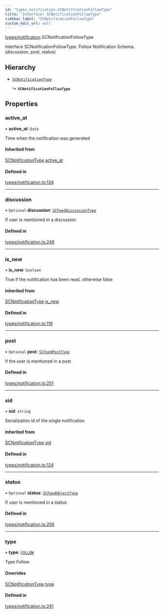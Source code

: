 ```yaml
---
id: "types_notification.SCNotificationFollowType"
title: "Interface: SCNotificationFollowType"
sidebar_label: "SCNotificationFollowType"
custom_edit_url: null
---
```


[types/notification](../modules/types_notification).SCNotificationFollowType

Interface SCNotificationFollowType.
Follow Notification Schema.
(discussion, post, status)

## Hierarchy

- [`SCNotificationType`](types_notification.SCNotificationType)

  ↳ **`SCNotificationFollowType`**

## Properties

### active\_at

• **active\_at**: `Date`

Time when the notification was generated

#### Inherited from

[SCNotificationType](types_notification.SCNotificationType).[active_at](types_notification.SCNotificationType#active_at)

#### Defined in

[types/notification.ts:134](https://github.com/selfcommunity/community-ui/blob/7f26f69/packages/sc-core/src/types/notification.ts#L134)

___

### discussion

• `Optional` **discussion**: [`SCFeedDiscussionType`](types_feed.SCFeedDiscussionType)

If user is mentioned in a discussion

#### Defined in

[types/notification.ts:246](https://github.com/selfcommunity/community-ui/blob/7f26f69/packages/sc-core/src/types/notification.ts#L246)

___

### is\_new

• **is\_new**: `boolean`

True if the notification has been read, otherwise false

#### Inherited from

[SCNotificationType](types_notification.SCNotificationType).[is_new](types_notification.SCNotificationType#is_new)

#### Defined in

[types/notification.ts:119](https://github.com/selfcommunity/community-ui/blob/7f26f69/packages/sc-core/src/types/notification.ts#L119)

___

### post

• `Optional` **post**: [`SCFeedPostType`](types_feed.SCFeedPostType)

If the user is mentioned in a post

#### Defined in

[types/notification.ts:251](https://github.com/selfcommunity/community-ui/blob/7f26f69/packages/sc-core/src/types/notification.ts#L251)

___

### sid

• **sid**: `string`

Serialization id of the single notification

#### Inherited from

[SCNotificationType](types_notification.SCNotificationType).[sid](types_notification.SCNotificationType#sid)

#### Defined in

[types/notification.ts:124](https://github.com/selfcommunity/community-ui/blob/7f26f69/packages/sc-core/src/types/notification.ts#L124)

___

### status

• `Optional` **status**: [`SCFeedObjectType`](types_feed.SCFeedObjectType)

If user is mentioned in a status

#### Defined in

[types/notification.ts:256](https://github.com/selfcommunity/community-ui/blob/7f26f69/packages/sc-core/src/types/notification.ts#L256)

___

### type

• **type**: [`FOLLOW`](../enums/types_notification.SCNotificationTypologyType#follow)

Type Follow

#### Overrides

[SCNotificationType](types_notification.SCNotificationType).[type](types_notification.SCNotificationType#type)

#### Defined in

[types/notification.ts:241](https://github.com/selfcommunity/community-ui/blob/7f26f69/packages/sc-core/src/types/notification.ts#L241)
